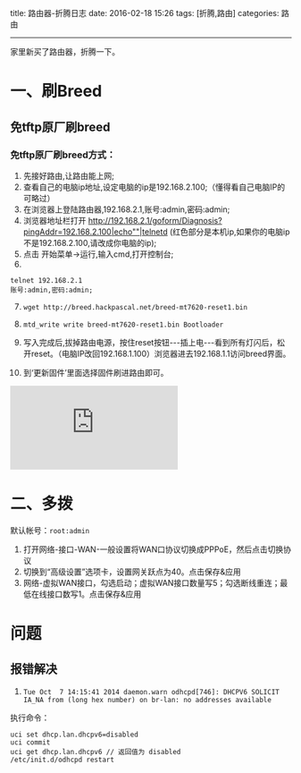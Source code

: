 

title: 路由器-折腾日志
date: 2016-02-18 15:26
tags: [折腾,路由]
categories: 路由


---

家里新买了路由器，折腾一下。

<!-- more -->

# 一、刷Breed

## 免tftp原厂刷breed

### 免tftp原厂刷breed方式：
1. 先接好路由,让路由能上网;
2. 查看自己的电脑ip地址,设定电脑的ip是192.168.2.100;（懂得看自己电脑IP的可略过）
3. 在浏览器上登陆路由器,192.168.2.1,账号:admin,密码:admin;
4. 浏览器地址栏打开
  http://192.168.2.1/goform/Diagnosis?pingAddr=192.168.2.100|echo""|telnetd
(红色部分是本机ip,如果你的电脑ip不是192.168.2.100,请改成你电脑的ip);
5. 点击 开始菜单->运行,输入cmd,打开控制台;
6. 

    telnet 192.168.2.1
    账号:admin,密码:admin;

7. `wget http://breed.hackpascal.net/breed-mt7620-reset1.bin`

8.  `mtd_write write breed-mt7620-reset1.bin Bootloader`

9. 写入完成后,拔掉路由电源，按住reset按钮---插上电---看到所有灯闪后，松开reset。（电脑IP改回192.168.1.100）浏览器进去192.168.1.1访问breed界面。

10. 到‘更新固件’里面选择固件刷进路由即可。
 


![enter image description here](http://www.right.com.cn/forum/forum.php?mod=attachment&aid=MTIwNDQ2fDJiNzVlN2MwfDE0NTU3NzkxOTl8MHwxNzg3MDc=&noupdate=yes)


# 二、多拨

默认帐号：`root:admin`

1. 打开网络-接口-WAN-一般设置将WAN口协议切换成PPPoE，然后点击切换协议
2. 切换到“高级设置”选项卡，设置网关跃点为40。点击保存&应用
3. 网络-虚拟WAN接口，勾选启动；虚拟WAN接口数量写5；勾选断线重连；最低在线接口数写1。点击保存&应用


# 问题

## 报错解决

1. `Tue Oct  7 14:15:41 2014 daemon.warn odhcpd[746]: DHCPV6 SOLICIT IA_NA from (long hex number) on br-lan: no addresses available`

执行命令：

    uci set dhcp.lan.dhcpv6=disabled
	uci commit
	uci get dhcp.lan.dhcpv6 // 返回值为 disabled
	/etc/init.d/odhcpd restart


